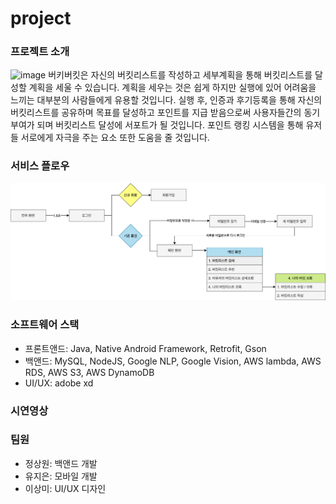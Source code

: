 # project

### 프로젝트 소개
![image](https://user-images.githubusercontent.com/89305969/175211548-413753ca-2bc8-47f7-9c5a-94026eeba027.png)
버키버킷은 자신의 버킷리스트를 작성하고 세부계획을 통해 버킷리스트를 달성할 계획을 세울 수 있습니다.
계획을 세우는 것은 쉽게 하지만 실행에 있어 어려움을 느끼는 대부분의 사람들에게 유용할 것입니다.
실행 후, 인증과 후기등록을 통해 자신의 버킷리스트를 공유하며 목표를 달성하고 포인트를 지급 받음으로써 사용자들간의 동기부여가 되며 버킷리스트 달성에 서포트가 될 것입니다.
포인트 랭킹 시스템을 통해 유저들 서로에게 자극을 주는 요소 또한 도움을 줄 것입니다.

### 서비스 플로우
![플로우](https://github.com/BuckyBucketApp/project/blob/main/userflow.png)
### 소프트웨어 스택
- 프론트앤드: Java, Native Android Framework, Retrofit, Gson
- 백앤드: MySQL, NodeJS, Google NLP, Google Vision, AWS lambda, AWS RDS, AWS S3, AWS DynamoDB
- UI/UX: adobe xd

### 시연영상

### 팀원 
- 정상원: 백앤드 개발
- 유지은: 모바일 개발
- 이상미: UI/UX 디자인
